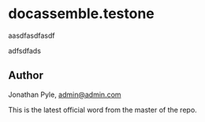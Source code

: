 # docassemble.testone

aasdfasdfasdf

adfsdfads

## Author

Jonathan Pyle, admin@admin.com

This is the latest official word from the master of the repo.
